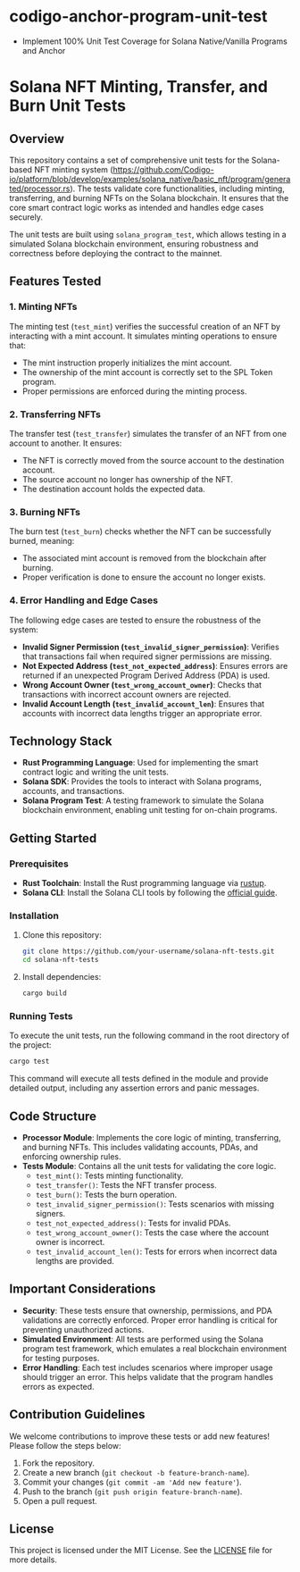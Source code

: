 # codigo-anchor-program-unit-test
* Implement 100% Unit Test Coverage for Solana Native/Vanilla Programs and Anchor


# Solana NFT Minting, Transfer, and Burn Unit Tests

## Overview

This repository contains a set of comprehensive unit tests for the Solana-based NFT minting system (https://github.com/Codigo-io/platform/blob/develop/examples/solana_native/basic_nft/program/generated/processor.rs). The tests validate core functionalities, including minting, transferring, and burning NFTs on the Solana blockchain. It ensures that the core smart contract logic works as intended and handles edge cases securely.

The unit tests are built using `solana_program_test`, which allows testing in a simulated Solana blockchain environment, ensuring robustness and correctness before deploying the contract to the mainnet.

## Features Tested

### 1. Minting NFTs
The minting test (`test_mint`) verifies the successful creation of an NFT by interacting with a mint account. It simulates minting operations to ensure that:
- The mint instruction properly initializes the mint account.
- The ownership of the mint account is correctly set to the SPL Token program.
- Proper permissions are enforced during the minting process.

### 2. Transferring NFTs
The transfer test (`test_transfer`) simulates the transfer of an NFT from one account to another. It ensures:
- The NFT is correctly moved from the source account to the destination account.
- The source account no longer has ownership of the NFT.
- The destination account holds the expected data.

### 3. Burning NFTs
The burn test (`test_burn`) checks whether the NFT can be successfully burned, meaning:
- The associated mint account is removed from the blockchain after burning.
- Proper verification is done to ensure the account no longer exists.

### 4. Error Handling and Edge Cases
The following edge cases are tested to ensure the robustness of the system:

- **Invalid Signer Permission (`test_invalid_signer_permission`)**: Verifies that transactions fail when required signer permissions are missing.
- **Not Expected Address (`test_not_expected_address`)**: Ensures errors are returned if an unexpected Program Derived Address (PDA) is used.
- **Wrong Account Owner (`test_wrong_account_owner`)**: Checks that transactions with incorrect account owners are rejected.
- **Invalid Account Length (`test_invalid_account_len`)**: Ensures that accounts with incorrect data lengths trigger an appropriate error.

## Technology Stack

- **Rust Programming Language**: Used for implementing the smart contract logic and writing the unit tests.
- **Solana SDK**: Provides the tools to interact with Solana programs, accounts, and transactions.
- **Solana Program Test**: A testing framework to simulate the Solana blockchain environment, enabling unit testing for on-chain programs.

## Getting Started

### Prerequisites

- **Rust Toolchain**: Install the Rust programming language via [rustup](https://rustup.rs/).
- **Solana CLI**: Install the Solana CLI tools by following the [official guide](https://docs.solana.com/cli/install-solana-cli-tools).

### Installation

1. Clone this repository:
   ```bash
   git clone https://github.com/your-username/solana-nft-tests.git
   cd solana-nft-tests
   ```
2. Install dependencies:
   ```bash
   cargo build
   ```

### Running Tests

To execute the unit tests, run the following command in the root directory of the project:
```bash
cargo test
```
This command will execute all tests defined in the module and provide detailed output, including any assertion errors and panic messages.

## Code Structure

- **Processor Module**: Implements the core logic of minting, transferring, and burning NFTs. This includes validating accounts, PDAs, and enforcing ownership rules.
- **Tests Module**: Contains all the unit tests for validating the core logic.
  - `test_mint()`: Tests minting functionality.
  - `test_transfer()`: Tests the NFT transfer process.
  - `test_burn()`: Tests the burn operation.
  - `test_invalid_signer_permission()`: Tests scenarios with missing signers.
  - `test_not_expected_address()`: Tests for invalid PDAs.
  - `test_wrong_account_owner()`: Tests the case where the account owner is incorrect.
  - `test_invalid_account_len()`: Tests for errors when incorrect data lengths are provided.

## Important Considerations

- **Security**: These tests ensure that ownership, permissions, and PDA validations are correctly enforced. Proper error handling is critical for preventing unauthorized actions.
- **Simulated Environment**: All tests are performed using the Solana program test framework, which emulates a real blockchain environment for testing purposes.
- **Error Handling**: Each test includes scenarios where improper usage should trigger an error. This helps validate that the program handles errors as expected.

## Contribution Guidelines

We welcome contributions to improve these tests or add new features! Please follow the steps below:

1. Fork the repository.
2. Create a new branch (`git checkout -b feature-branch-name`).
3. Commit your changes (`git commit -am 'Add new feature'`).
4. Push to the branch (`git push origin feature-branch-name`).
5. Open a pull request.

## License

This project is licensed under the MIT License. See the [LICENSE](LICENSE) file for more details.


